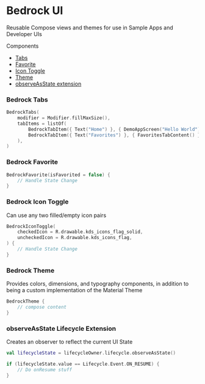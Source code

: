 # Bedrock UI

Reusable Compose views and themes for use in Sample Apps and Developer UIs

Components
- [Tabs](#bedrock-tabs)
- [Favorite](#bedrock-favorite)
- [Icon Toggle](#bedrock-icon-toggle)
- [Theme](#bedrock-theme)
- [observeAsState extension](#observeasstate-lifecycle-extension)


### Bedrock Tabs
```kotlin
BedrockTabs(
    modifier = Modifier.fillMaxSize(),
    tabItems = listOf(
        BedrockTabItem({ Text("Home") }, { DemoAppScreen("Hello World") }),
        BedrockTabItem({ Text("Favorites") }, { FavoritesTabContent() }),
    ),
)
```

### Bedrock Favorite
```kotlin
BedrockFavorite(isFavorited = false) {
    // Handle State Change
}
```

### Bedrock Icon Toggle
Can use any two filled/empty icon pairs
```kotlin
BedrockIconToggle(
    checkedIcon = R.drawable.kds_icons_flag_solid,
    uncheckedIcon = R.drawable.kds_icons_flag,
) {
    // Handle State Change
}
```

### Bedrock Theme
Provides colors, dimensions, and typography components, in addition to being a custom implementation of the Material Theme
```kotlin
BedrockTheme {
    // compose content
}
```

### observeAsState Lifecycle Extension
Creates an observer to reflect the current UI State

```kotlin
val lifecycleState = lifecycleOwner.lifecycle.observeAsState()

if (lifecycleState.value == Lifecycle.Event.ON_RESUME) {
    // Do onResume stuff
}
```
